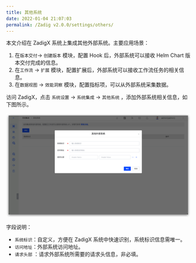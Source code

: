 ```yaml
---
title: 其他系统
date: 2022-01-04 21:07:03
permalink: /Zadig v2.0.0/settings/others/
---
```


本文介绍在 ZadigX 系统上集成其他外部系统。主要应用场景：
1. 在`版本交付`-> `创建版本` 模块，配置 Hook 后，外部系统可以接收 Helm Chart 版本交付完成的信息。
2. 在`工作流` -> `扩展` 模块，配置扩展后，外部系统可以接收工作流任务的相关信息。
3. 在`数据视图` -> `效能洞察` 模块，配置指标项，可以从外部系统采集数据。

访问 ZadigX，点击 `系统设置` -> `系统集成`  -> `其他系统` ，添加外部系统相关信息，如下图所示。

![add_external_systems](../../../_images/add_external_systems.png)

字段说明：

- `系统标识`：自定义，方便在 ZadigX 系统中快速识别，系统标识信息需唯一。
- `访问地址`：外部系统访问地址。
- `请求头部` ：请求外部系统所需要的请求头信息，非必填。